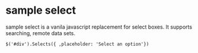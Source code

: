 # sample select 

sample select  is a vanila javascript replacement for select boxes. It supports searching, remote data sets.

	$('#div').Selects({	,placeholder: 'Select an option'})
